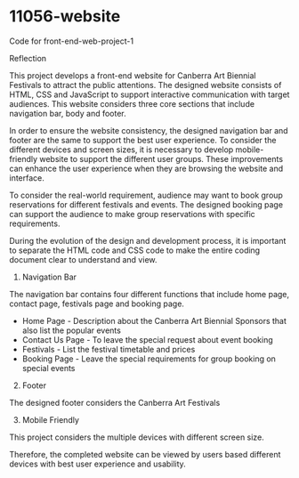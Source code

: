 # 11056-website
 Code for front-end-web-project-1

Reflection 

This project develops a front-end website for Canberra Art Biennial Festivals to attract the public attentions. The designed website consists of HTML, CSS and JavaScript to support interactive communication with target audiences. This website considers three core sections that include navigation bar, body and footer. 

In order to ensure the website consistency, the designed navigation bar and footer are the same to support the best user experience. To consider the different devices and screen sizes, it is necessary to develop mobile-friendly website to support the different user groups. These improvements can enhance the user experience when they are browsing the website and interface. 

To consider the real-world requirement, audience may want to book group reservations for different festivals and events. The designed booking page can support the audience to make group reservations with specific requirements. 


During the evolution of the design and development process, it is important to separate the HTML code and CSS code to make the entire coding document clear to understand and view. 

1. Navigation Bar

The navigation bar contains four different functions that include home page, contact page, festivals page and booking page.

- Home Page - Description about the Canberra Art Biennial Sponsors that also list the popular events
- Contact Us Page - To leave the special request about event booking
- Festivals - List the festival timetable and prices
- Booking Page - Leave the special requirements for group booking on special events
 

2. Footer 

The designed footer considers the Canberra Art Festivals 

 

3. Mobile Friendly

This project considers the multiple devices with different screen size.

 


Therefore, the completed website can be viewed by users based different devices with best user experience and usability. 
